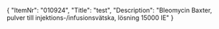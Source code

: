 {
  "ItemNr": "010924",
  "Title": "test",
  "Description": "Bleomycin Baxter, pulver till injektions-/infusionsvätska, lösning 15000 IE"
}